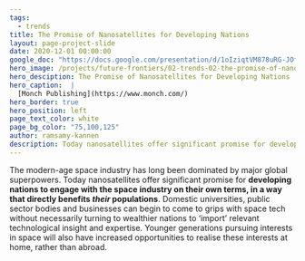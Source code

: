 ```yaml
---
tags:
  - trends
title: The Promise of Nanosatellites for Developing Nations
layout: page-project-slide
date: 2020-12-01 00:00:00
google_doc: "https://docs.google.com/presentation/d/1oIziqtVM878uRG-JOfrQNvGFsQWKP_S_W8cLkhQlXvA/edit#slide=id.gacefa92242_0_0"
hero_image: /projects/future-frontiers/02-trends-02-the-promise-of-nanosatellites-for-developing-nations-01.jpg
hero_desciption: The Promise of Nanosatellites for Developing Nations
hero_caption:  |
  [Monch Publishing](https://www.monch.com/)
hero_border: true
hero_position: left
page_text_color: white
page_bg_color: "75,100,125"
author: ramsamy-kannen
description: Today nanosatellites offer significant promise for developing nations to engage with the space industry on their own terms, in a way that directly benefits their populations.
---
```

The modern-age space industry has long been dominated by major global superpowers. Today nanosatellites offer significant promise for **developing nations to engage with the space industry on their own terms, in a way that directly benefits _their_ populations**. Domestic universities, public sector bodies and businesses can begin to come to grips with space tech without necessarily turning to wealthier nations to ‘import’ relevant technological insight and expertise. Younger generations pursuing interests in space will also have increased opportunities to realise these interests at home, rather than abroad.
